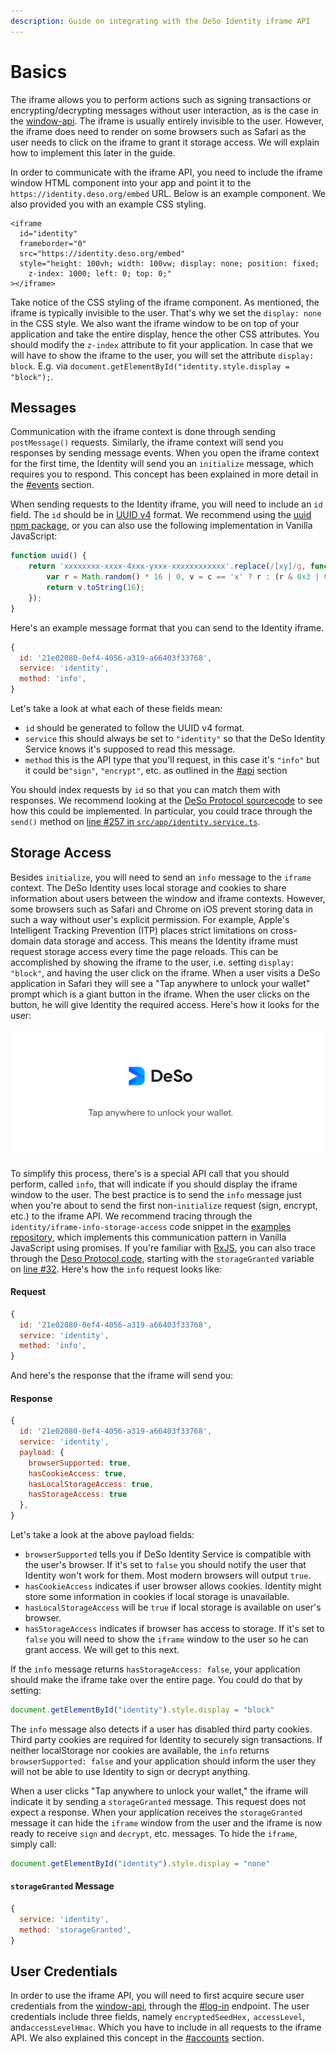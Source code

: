```yaml
---
description: Guide on integrating with the DeSo Identity iframe API
---
```


# Basics

The iframe allows you to perform actions such as signing transactions or encrypting/decrypting messages without user interaction, as is the case in the [window-api](../window-api/ "mention"). The iframe is usually entirely invisible to the user. However, the iframe does need to render on some browsers such as Safari as the user needs to click on the iframe to grant it storage access. We will explain how to implement this later in the guide.

In order to communicate with the iframe API, you need to include the iframe window HTML component into your app and point it to the `https://identity.deso.org/embed` URL. Below is an example component. We also provided you with an example CSS styling.

```markup
<iframe
  id="identity"
  frameborder="0"
  src="https://identity.deso.org/embed"
  style="height: 100vh; width: 100vw; display: none; position: fixed; 
    z-index: 1000; left: 0; top: 0;"
></iframe>
```

Take notice of the CSS styling of the iframe component. As mentioned, the iframe is typically invisible to the user. That's why we set the `display: none` in the CSS style. We also want the iframe window to be on top of your application and take the entire display, hence the other CSS attributes. You should modify the `z-index` attribute to fit your application. In case that we will have to show the iframe to the user, you will set the attribute `display: block`. E.g. via `document.getElementById("identity.style.display = "block");`.

## Messages

Communication with the iframe context is done through sending `postMessage()` requests. Similarly, the iframe context will send you responses by sending message events. When you open the iframe context for the first time, the Identity will send you an `initialize` message, which requires you to respond. This concept has been explained in more detail in the [#events](../identity.md#events "mention") section.

When sending requests to the Identity iframe, you will need to include an `id` field. The `id` should be in [UUID v4](https://en.wikipedia.org/wiki/Universally\_unique\_identifier#Version\_4\_\(random\)) format. We recommend using the [uuid npm package](https://www.npmjs.com/package/uuid), or you can also use the following implementation in Vanilla JavaScript:

```javascript
function uuid() {
    return 'xxxxxxxx-xxxx-4xxx-yxxx-xxxxxxxxxxxx'.replace(/[xy]/g, function(c) {
        var r = Math.random() * 16 | 0, v = c == 'x' ? r : (r & 0x3 | 0x8);
        return v.toString(16);
    });
}
```

Here's an example message format that you can send to the Identity iframe.

```javascript
{
  id: '21e02080-0ef4-4056-a319-a66403f33768',
  service: 'identity',
  method: 'info',
}
```

Let's take a look at what each of these fields mean:

* `id` should be generated to follow the UUID v4 format.
* `service` this should always be set to `"identity"` so that the DeSo Identity Service knows it's supposed to read this message.
* `method` this is the API type that you'll request, in this case it's `"info"` but it could be`"sign"`, `"encrypt"`, etc. as outlined in the [#api](./#api "mention") section

You should index requests by `id` so that you can match them with responses. We recommend looking at the [DeSo Protocol sourcecode](https://github.com/deso-protocol/frontend) to see how this could be implemented. In particular, you could trace through the `send()` method on [line #257 in `src/app/identity.service.ts`](https://github.com/deso-protocol/frontend/blob/6d6225a8425f2fe7ad84a222027159333b2c754f/src/app/identity.service.ts#L257).

## Storage Access

Besides `initialize`, you will need to send an `info` message to the `iframe` context. The DeSo Identity uses local storage and cookies to share information about users between the window and iframe contexts. However, some browsers such as Safari and Chrome on iOS prevent storing data in such a way without user's explicit permission. For example, Apple's Intelligent Tracking Prevention (ITP) places strict limitations on cross-domain data storage and access. This means the Identity iframe must request storage access every time the page reloads. This can be accomplished by showing the iframe to the user, i.e. setting `display: "block"`, and having the user click on the iframe. When a user visits a DeSo application in Safari they will see a "Tap anywhere to unlock your wallet" prompt which is a giant button in the iframe. When the user clicks on the button, he will give Identity the required access. Here's how it looks for the user:

![iframe UI for granting storage access](<../../../.gitbook/assets/Screenshot from 2021-11-28 15-45-23 (1).png>)

To simplify this process, there's is a special API call that you should perform, called `info`, that will indicate if you should display the iframe window to the user. The best practice is to send the `info` message just when you're about to send the first non-`initialize` request (sign, encrypt, etc.) to the iframe API. We recommend tracing through the `identity/iframe-info-storage-access` code snippet in the [examples repository,](https://github.com/deso-protocol/examples/tree/main/identity/iframe-info-storage-access/) which implements this communication pattern in Vanilla JavaScript using promises. If you're familiar with [RxJS](https://rxjs.dev), you can also trace through the [Deso Protocol code](https://github.com/deso-protocol/frontend), starting with the `storageGranted` variable on [line #32](https://github.com/deso-protocol/frontend/blob/6d6225a8425f2fe7ad84a222027159333b2c754f/src/app/identity.service.ts#L32). Here's how the `info` request looks like:

#### Request

```javascript
{
  id: '21e02080-0ef4-4056-a319-a66403f33768',
  service: 'identity',
  method: 'info',
}
```

And here's the response that the iframe will send you:

#### Response

```javascript
{
  id: '21e02080-0ef4-4056-a319-a66403f33768',
  service: 'identity',
  payload: {
    browserSupported: true,
    hasCookieAccess: true,
    ​​hasLocalStorageAccess: true,
    ​​hasStorageAccess: true
  },
}
```

Let's take a look at the above payload fields:

* `browserSupported` tells you if DeSo Identity Service is compatible with the user's browser. If it's set to `false` you should notify the user that Identity won't work for them. Most modern browsers will output `true`.
* `hasCookieAccess` indicates if user browser allows cookies. Identity might store some information in cookies if local storage is unavailable.
* `hasLocalStorageAccess` will be `true` if local storage is available on user's browser.
* `hasStorageAccess` indicates if browser has access to storage. If it's set to `false` you will need to show the `iframe` window to the user so he can grant access. We will get to this next.

If the `info` message returns `hasStorageAccess: false`, your application should make the iframe take over the entire page. You could do that by setting:

```javascript
document.getElementById("identity").style.display = "block"
```

The `info` message also detects if a user has disabled third party cookies. Third party cookies are required for Identity to securely sign transactions. If neither localStorage nor cookies are available, the `info` returns `browserSupported: false` and your application should inform the user they will not be able to use Identity to sign or decrypt anything.

When a user clicks "Tap anywhere to unlock your wallet," the iframe will indicate it by sending a `storageGranted` message. This request does not expect a response. When your application receives the `storageGranted` message it can hide the `iframe` window from the user and the iframe is now ready to receive `sign` and `decrypt`, etc. messages. To hide the `iframe`, simply call:

```javascript
document.getElementById("identity").style.display = "none"
```

#### `storageGranted` Message

```javascript
{
  service: 'identity',
  method: 'storageGranted',
}
```

## User Credentials

In order to use the iframe API, you will need to first acquire secure user credentials from the [window-api](../window-api/ "mention"), through the [#log-in](../window-api/#log-in "mention") endpoint. The user credentials include three fields, namely `encryptedSeedHex,` `accessLevel`, and`accessLevelHmac`. Which you have to include in all requests to the iframe API. We also explained this concept in the [#accounts](../identity.md#accounts "mention") section.

